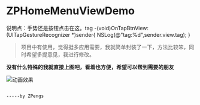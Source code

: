 # ZPHomeMenuViewDemo

说明点：手势还是按钮点击在这。tag
-(void)OnTapBtnView:(UITapGestureRecognizer *)sender{
    NSLog(@"tag:%d",sender.view.tag);
}
> 项目中有使用，觉得挺多应用需要，我就简单封装了一下，方法比较笨，同时希望多提意见，我进行修改。



**没有什么特殊的我就直接上图吧，看着也方便，希望可以帮到需要的朋友**


![动画效果](https://github.com/HAPENLY/ZPHomeMenuViewDemo/blob/master/ZPHomeMenuViewDemo/demo.gif)





                                                                                                -----by ZPengs
